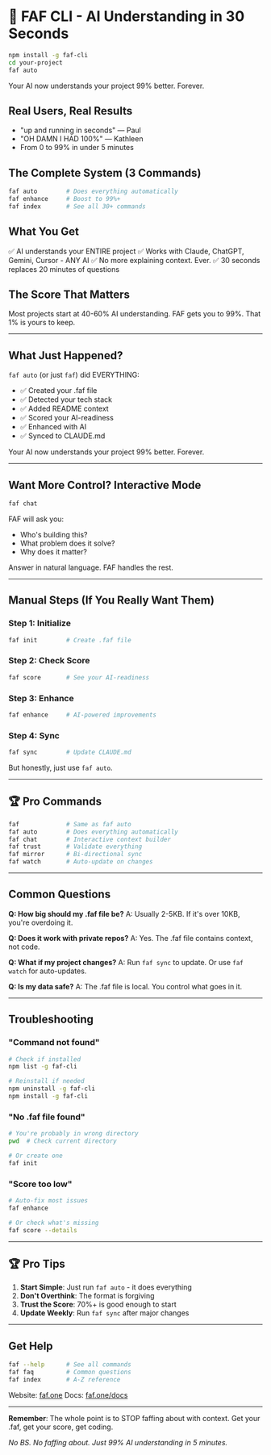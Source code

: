 # 🚀 FAF CLI - AI Understanding in 30 Seconds

```bash
npm install -g faf-cli
cd your-project
faf auto
```

Your AI now understands your project 99% better. Forever.

## Real Users, Real Results
- "up and running in seconds" — Paul
- "OH DAMN I HAD 100%" — Kathleen
- From 0 to 99% in under 5 minutes

## The Complete System (3 Commands)
```bash
faf auto        # Does everything automatically
faf enhance     # Boost to 99%+
faf index       # See all 30+ commands
```

## What You Get
✅ AI understands your ENTIRE project
✅ Works with Claude, ChatGPT, Gemini, Cursor - ANY AI
✅ No more explaining context. Ever.
✅ 30 seconds replaces 20 minutes of questions

## The Score That Matters
Most projects start at 40-60% AI understanding.
FAF gets you to 99%. That 1% is yours to keep.

---

## What Just Happened?
`faf auto` (or just `faf`) did EVERYTHING:
- ✅ Created your .faf file
- ✅ Detected your tech stack
- ✅ Added README context
- ✅ Scored your AI-readiness
- ✅ Enhanced with AI
- ✅ Synced to CLAUDE.md

Your AI now understands your project 99% better. Forever.

---

## Want More Control? Interactive Mode
```bash
faf chat
```

FAF will ask you:
- Who's building this?
- What problem does it solve?
- Why does it matter?

Answer in natural language. FAF handles the rest.

---

## Manual Steps (If You Really Want Them)

### Step 1: Initialize
```bash
faf init        # Create .faf file
```

### Step 2: Check Score
```bash
faf score       # See your AI-readiness
```

### Step 3: Enhance
```bash
faf enhance     # AI-powered improvements
```

### Step 4: Sync
```bash
faf sync        # Update CLAUDE.md
```

But honestly, just use `faf auto`.

---

## 🏆 Pro Commands
```bash
faf             # Same as faf auto
faf auto        # Does everything automatically
faf chat        # Interactive context builder
faf trust       # Validate everything
faf mirror      # Bi-directional sync
faf watch       # Auto-update on changes
```

---

## Common Questions

**Q: How big should my .faf file be?**
A: Usually 2-5KB. If it's over 10KB, you're overdoing it.

**Q: Does it work with private repos?**
A: Yes. The .faf file contains context, not code.

**Q: What if my project changes?**
A: Run `faf sync` to update. Or use `faf watch` for auto-updates.

**Q: Is my data safe?**
A: The .faf file is local. You control what goes in it.

---

## Troubleshooting

### "Command not found"
```bash
# Check if installed
npm list -g faf-cli

# Reinstall if needed
npm uninstall -g faf-cli
npm install -g faf-cli
```

### "No .faf file found"
```bash
# You're probably in wrong directory
pwd  # Check current directory

# Or create one
faf init
```

### "Score too low"
```bash
# Auto-fix most issues
faf enhance

# Or check what's missing
faf score --details
```

---

## 🏆 Pro Tips

1. **Start Simple**: Just run `faf auto` - it does everything
2. **Don't Overthink**: The format is forgiving
3. **Trust the Score**: 70%+ is good enough to start
4. **Update Weekly**: Run `faf sync` after major changes

---

## Get Help

```bash
faf --help      # See all commands
faf faq         # Common questions
faf index       # A-Z reference
```

Website: [faf.one](https://faf.one)
Docs: [faf.one/docs](https://faf.one/docs)

---

**Remember**: The whole point is to STOP faffing about with context. Get your .faf, get your score, get coding.

*No BS. No faffing about. Just 99% AI understanding in 5 minutes.*